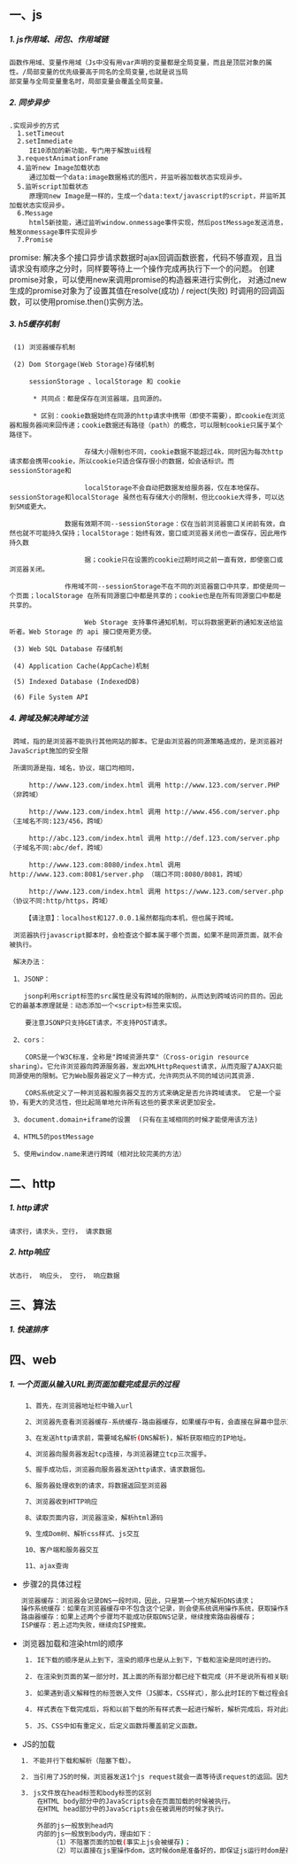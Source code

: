 ## 一、js
 #####  1.  js作用域、闭包、作用域链
    函数作用域、变量作用域（Js中没有用var声明的变量都是全局变量，而且是顶层对象的属性。/局部变量的优先级要高于同名的全局变量,也就是说当局
    部变量与全局变量重名时，局部变量会覆盖全局变量。
                                               
 #####  2.  同步异步
   
    .实现异步的方式
      1.setTimeout 
      2.setImmediate 
         IE10添加的新功能，专门用于解放ui线程
      3.requestAnimationFrame 
      4.监听new Image加载状态 
         通过加载一个data:image数据格式的图片，并监听器加载状态实现异步。
      5.监听script加载状态 
         原理同new Image是一样的，生成一个data:text/javascript的script，并监听其加载状态实现异步。
      6.Message 
         html5新技能，通过监听window.onmessage事件实现，然后postMessage发送消息，触发onmessage事件实现异步
      7.Promise 
      
 promise: 解决多个接口异步请求数据时ajax回调函数嵌套，代码不够直观，且当请求没有顺序之分时，同样要等待上一个操作完成再执行下一个的问题。
 创建promise对象，可以使用new来调用promise的构造器来进行实例化，
 对通过new 生成的promise对象为了设置其值在resolve(成功) / reject(失败) 时调用的回调函数，可以使用promise.then()实例方法。
 #####  3.  h5缓存机制
     (1) 浏览器缓存机制
      
     (2) Dom Storgage(Web Storage)存储机制
     
         sessionStorage 、localStorage 和 cookie
         
          * 共同点：都是保存在浏览器端，且同源的。
          
          * 区别：cookie数据始终在同源的http请求中携带（即使不需要），即cookie在浏览器和服务器间来回传递；cookie数据还有路径（path）的概念，可以限制cookie只属于某个路径下。
          
                       存储大小限制也不同，cookie数据不能超过4k，同时因为每次http请求都会携带cookie，所以cookie只适合保存很小的数据，如会话标识。而sessionStorage和
                       
                       localStorage不会自动把数据发给服务器，仅在本地保存。sessionStorage和localStorage 虽然也有存储大小的限制，但比cookie大得多，可以达到5M或更大。
          
                  数据有效期不同--sessionStorage：仅在当前浏览器窗口关闭前有效，自然也就不可能持久保持；localStorage：始终有效，窗口或浏览器关闭也一直保存，因此用作持久数
                      
                       据；cookie只在设置的cookie过期时间之前一直有效，即使窗口或浏览器关闭。
             
                  作用域不同--sessionStorage不在不同的浏览器窗口中共享，即使是同一个页面；localStorage 在所有同源窗口中都是共享的；cookie也是在所有同源窗口中都是共享的。
                      
                       Web Storage 支持事件通知机制，可以将数据更新的通知发送给监听者。Web Storage 的 api 接口使用更方便。
     
     (3) Web SQL Database 存储机制
      
     (4) Application Cache(AppCache)机制
      
     (5) Indexed Database (IndexedDB)
      
     (6) File System API
 #####  4.  跨域及解决跨域方法
     跨域，指的是浏览器不能执行其他网站的脚本。它是由浏览器的同源策略造成的，是浏览器对JavaScript施加的安全限
     
     所谓同源是指，域名，协议，端口均相同，
     
         http://www.123.com/index.html 调用 http://www.123.com/server.PHP （非跨域）
     
         http://www.123.com/index.html 调用 http://www.456.com/server.php （主域名不同:123/456，跨域）
     
         http://abc.123.com/index.html 调用 http://def.123.com/server.php （子域名不同:abc/def，跨域）
     
         http://www.123.com:8080/index.html 调用 http://www.123.com:8081/server.php （端口不同:8080/8081，跨域）
     
         http://www.123.com/index.html 调用 https://www.123.com/server.php （协议不同:http/https，跨域）
     
        【请注意】：localhost和127.0.0.1虽然都指向本机，但也属于跨域。
     
     浏览器执行javascript脚本时，会检查这个脚本属于哪个页面，如果不是同源页面，就不会被执行。
     
     解决办法：
     
     1、JSONP：
     
     　 jsonp利用script标签的src属性是没有跨域的限制的，从而达到跨域访问的目的。因此它的最基本原理就是：动态添加一个<script>标签来实现。
     
        要注意JSONP只支持GET请求，不支持POST请求。
     
     2、cors：
     
        CORS是一个W3C标准，全称是"跨域资源共享"（Cross-origin resource sharing）。它允许浏览器向跨源服务器，发出XMLHttpRequest请求，从而克服了AJAX只能同源使用的限制。它为Web服务器定义了一种方式，允许网页从不同的域访问其资源.
     
        CORS系统定义了一种浏览器和服务器交互的方式来确定是否允许跨域请求。 它是一个妥协，有更大的灵活性，但比起简单地允许所有这些的要求来说更加安全。
           
     3、document.domain+iframe的设置  (只有在主域相同的时候才能使用该方法)
     
     4、HTML5的postMessage
     
     5、使用window.name来进行跨域（相对比较完美的方法）

## 二、http
 #####  1.  http请求
    请求行，请求头，空行， 请求数据
 #####  2.  http响应
    状态行， 响应头， 空行， 响应数据
  
## 三、算法
 #####  1.  快速排序
  
## 四、web
 ##### 1.  一个页面从输入URL到页面加载完成显示的过程
  
  ```bash
      1、首先，在浏览器地址栏中输入url
  
      2、浏览器先查看浏览器缓存-系统缓存-路由器缓存，如果缓存中有，会直接在屏幕中显示页面内容。若没有，则跳到第三步操作。
  
      3、在发送http请求前，需要域名解析(DNS解析)，解析获取相应的IP地址。
  
      4、浏览器向服务器发起tcp连接，与浏览器建立tcp三次握手。
  
      5、握手成功后，浏览器向服务器发送http请求，请求数据包。
  
      6、服务器处理收到的请求，将数据返回至浏览器
  
      7、浏览器收到HTTP响应
  
      8、读取页面内容，浏览器渲染，解析html源码
  
      9、生成Dom树、解析css样式、js交互
  
      10、客户端和服务器交互
  
      11、ajax查询

  ```
 * 步骤2的具体过程
  ```bash
     浏览器缓存：浏览器会记录DNS一段时间，因此，只是第一个地方解析DNS请求；
     操作系统缓存：如果在浏览器缓存中不包含这个记录，则会使系统调用操作系统，获取操作系统的记录(保存最近的DNS查询缓存)；
     路由器缓存：如果上述两个步骤均不能成功获取DNS记录，继续搜索路由器缓存；
     ISP缓存：若上述均失败，继续向ISP搜索。
```

* 浏览器加载和渲染html的顺序 
```bash
    1. IE下载的顺序是从上到下，渲染的顺序也是从上到下，下载和渲染是同时进行的。 
    
    2. 在渲染到页面的某一部分时，其上面的所有部分都已经下载完成（并不是说所有相关联的元素都已经下载完）。 
    
    3. 如果遇到语义解释性的标签嵌入文件（JS脚本，CSS样式），那么此时IE的下载过程会启用单独连接进行下载。 
    
    4. 样式表在下载完成后，将和以前下载的所有样式表一起进行解析，解析完成后，将对此前所有元素（含以前已经渲染的）重新进行渲染。 
    
    5. JS、CSS中如有重定义，后定义函数将覆盖前定义函数。 

```

* JS的加载 
```bash
   1. 不能并行下载和解析（阻塞下载）。 

   2. 当引用了JS的时候，浏览器发送1个js request就会一直等待该request的返回。因为浏览器需要1个稳定的DOM树结构，而JS中很有可能有代码直接改变了DOM树结构，比如使用 document.write 或 appendChild,甚至是直接使用的location.href进行跳转，浏览器为了防止出现JS修改DOM树，需要重新构建DOM树的情况，所以 就会阻塞其他的下载和呈现

   3. js文件放在head标签和body标签的区别
       在HTML body部分中的JavaScripts会在页面加载的时候被执行。
       在HTML head部分中的JavaScripts会在被调用的时候才执行。
       
       外部的js一般放到head内
       内部的js一般放到body内，理由如下：
           （1）不阻塞页面的加载(事实上js会被缓存)；
           （2）可以直接在js里操作dom，这时候dom是准备好的，即保证js运行时dom是存在的。
```




